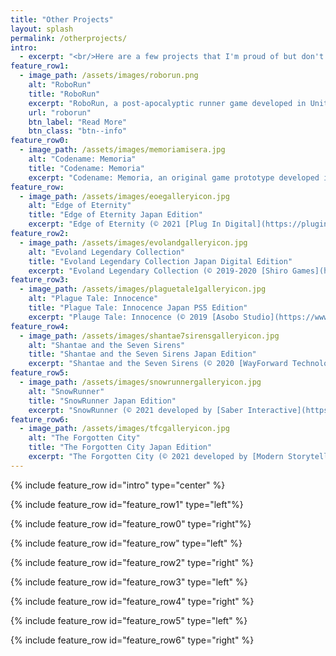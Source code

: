 ```yaml
---
title: "Other Projects"
layout: splash
permalink: /otherprojects/
intro: 
  - excerpt: "<br/>Here are a few projects that I'm proud of but don't belong in my system design portfolio."
feature_row1:
  - image_path: /assets/images/roborun.png
    alt: "RoboRun"
    title: "RoboRun"
    excerpt: "RoboRun, a post-apocalyptic runner game developed in Unity."
    url: "roborun"
    btn_label: "Read More"
    btn_class: "btn--info"
feature_row0:
  - image_path: /assets/images/memoriamisera.jpg
    alt: "Codename: Memoria"
    title: "Codename: Memoria"
    excerpt: "Codename: Memoria, an original game prototype developed in Unity."
feature_row:
  - image_path: /assets/images/eoegalleryicon.jpg
    alt: "Edge of Eternity"
    title: "Edge of Eternity Japan Edition"
    excerpt: "Edge of Eternity (© 2021 [Plug In Digital](https://plugindigital.com/ )) game localization & release planning, including full Japanese voiceover work."
feature_row2:
  - image_path: /assets/images/evolandgalleryicon.jpg
    alt: "Evoland Legendary Collection"
    title: "Evoland Legendary Collection Japan Digital Edition"
    excerpt: "Evoland Legendary Collection (© 2019-2020 [Shiro Games](https://shirogames.com/ )) game localization coordination."
feature_row3:
  - image_path: /assets/images/plaguetale1galleryicon.jpg
    alt: "Plague Tale: Innocence"
    title: "Plague Tale: Innocence Japan PS5 Edition"
    excerpt: "Plauge Tale: Innocence (© 2019 [Asobo Studio](https://www.asobostudio.com/ ) and [Focus Entertainment](https://www.focus-entmt.com/en-us )) last minute first party product certification."
feature_row4:
  - image_path: /assets/images/shantae7sirensgalleryicon.jpg
    alt: "Shantae and the Seven Sirens"
    title: "Shantae and the Seven Sirens Japan Edition"
    excerpt: "Shantae and the Seven Sirens (© 2020 [WayForward Technologies Inc.](https://wayforward.com/ )) game localization & release planning."
feature_row5:
  - image_path: /assets/images/snowrunnergalleryicon.jpg
    alt: "SnowRunner"
    title: "SnowRunner Japan Edition"
    excerpt: "SnowRunner (© 2021 developed by [Saber Interactive](https://saber3d.com/) and published by [Focus Entertainment](https://www.focus-entmt.com/en-us )) release planning and post-release management."
feature_row6:
  - image_path: /assets/images/tfcgalleryicon.jpg
    alt: "The Forgotten City"
    title: "The Forgotten City Japan Edition"
    excerpt: "The Forgotten City (© 2021 developed by [Modern Storyteller](https://modern-storyteller.com/) and published by [Plug In Digital](https://plugindigital.com/ )) first party product certification."
---
```


{% include feature_row id="intro" type="center" %}

{% include feature_row id="feature_row1" type="left"%}

{% include feature_row id="feature_row0" type="right"%}

{% include feature_row id="feature_row" type="left" %}

{% include feature_row id="feature_row2" type="right" %}

{% include feature_row id="feature_row3" type="left" %}

{% include feature_row id="feature_row4" type="right" %}

{% include feature_row id="feature_row5" type="left" %}

{% include feature_row id="feature_row6" type="right" %}